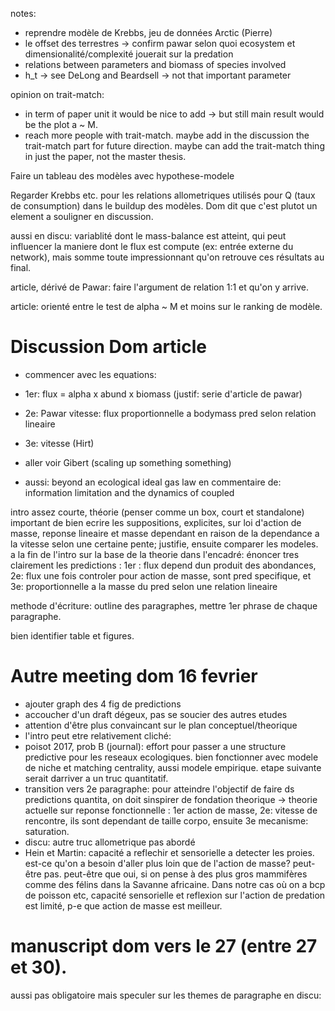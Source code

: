 notes:

- reprendre modèle de Krebbs, jeu de données Arctic (Pierre)
- le offset des terrestres -> confirm pawar selon quoi ecosystem et dimensionalité/complexité jouerait sur la predation
- relations between parameters and biomass of species involved
- h_t -> see DeLong and Beardsell -> not that important parameter


opinion on trait-match:
- in term of paper unit it would be nice to add -> but still main result would be the plot a ~ M.
- reach more people with trait-match.
maybe add in the discussion the trait-match part for future direction.
maybe can add the trait-match thing in just the paper, not the master thesis.

Faire un tableau des modèles avec hypothese-modele

Regarder Krebbs etc. pour les relations allometriques utilisés pour Q (taux de consumption) dans le buildup des modèles. Dom dit que c'est plutot un element a souligner en discussion.

aussi en discu: variablité dont le mass-balance est atteint, qui peut influencer la maniere dont le flux est compute (ex: entrée externe du network), mais somme toute impressionnant qu'on retrouve ces résultats au final.

article, dérivé de Pawar: faire l'argument de relation 1:1 et qu'on y arrive.

article: orienté entre le test de alpha ~ M et moins sur le ranking de modèle.

# Discussion Dom article
- commencer avec les equations:
- 1er: flux = alpha x abund x biomass (justif: serie d'article de pawar)
- 2e: Pawar vitesse: flux proportionnelle a bodymass pred selon relation lineaire
- 3e: vitesse (Hirt)

- aller voir Gibert (scaling up something something)
- aussi: beyond an ecological ideal gas law en commentaire de: information limitation and the dynamics of coupled


intro assez courte, théorie (penser comme un box, court et standalone) important de bien ecrire les suppositions, explicites, sur loi d'action de masse, reponse lineaire et masse dependant en raison de la dependance a la vitesse selon une certaine pente; justifie, ensuite comparer les modeles. a la fin de l'intro sur la base de la theorie dans l'encadré: énoncer tres clairement les predictions : 1er : flux depend dun produit des abondances, 2e: flux une fois controler pour action de masse, sont pred specifique, et 3e: proportionnelle a la masse du pred selon une relation lineaire 

methode d'écriture: 
outline des paragraphes, mettre 1er phrase de chaque paragraphe.

bien identifier table et figures.

# Autre meeting dom 16 fevrier

- ajouter graph des 4 fig de predictions
- accoucher d'un draft dégeux, pas se soucier des autres etudes
- attention d'être plus convaincant sur le plan conceptuel/theorique
- l'intro peut etre relativement cliché:
- poisot 2017, prob B (journal): effort pour passer a une structure predictive pour les reseaux ecologiques. bien fonctionner avec modele de niche et matching centrality, aussi modele empirique. etape suivante serait darriver a un truc quantitatif.
- transition vers 2e paragraphe: pour atteindre l'objectif de faire ds predictions quantita, on doit sinspirer de fondation theorique -> theorie actuelle sur reponse fonctionnelle : 1er action de masse, 2e: vitesse de rencontre, ils sont dependant de taille corpo, ensuite 3e mecanisme: saturation.
- discu: autre truc allometrique pas abordé
- Hein et Martin: capacité a reflechir et sensorielle a detecter les proies. est-ce qu'on a besoin d'aller plus loin que de l'action de masse? peut-être pas. peut-être que oui, si on pense à des plus gros mammifères comme des félins dans la Savanne africaine. Dans notre cas où on a bcp de poisson etc, capacité sensorielle et reflexion sur l'action de predation est limité, p-e que action de masse est meilleur.


# manuscript dom vers le 27 (entre 27 et 30).

aussi pas obligatoire mais speculer sur les themes de paragraphe en discu: 